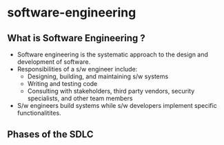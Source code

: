 # software-engineering

## What is Software Engineering ?
- Software engineering is the systematic approach to the design and development of software.
- Responsibilities of a s/w engineer include:
    - Designing, building, and maintaining s/w systems
    - Writing and testing code
    - Consulting with stakeholders, third party vendors, security specialists, and other team members
- S/w engineers build systems while s/w developers implement specific functionalitites.

## Phases of the SDLC



